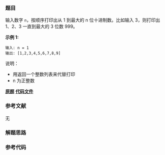 ### 题目
输入数字 `n`，按顺序打印出从 1 到最大的 n 位十进制数。比如输入 3，则打印出 1、2、3 一直到最大的 3 位数 999。

**示例 1:**

    
    
    输入: n = 1
    输出: [1,2,3,4,5,6,7,8,9]
    



说明：

  * 用返回一个整数列表来代替打印
  * n 为正整数

 **[原题](https://leetcode-cn.com/problems/da-yin-cong-1dao-zui-da-de-nwei-shu-lcof/)**    **[代码文件]()**


### 参考文献
无

### 解题思路




### 参考代码

```go


```




